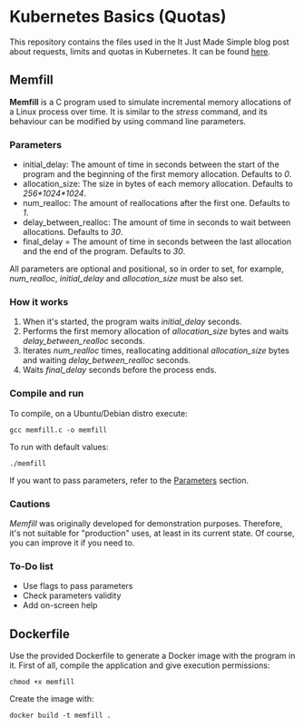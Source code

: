# Kubernetes Basics (Quotas)

This repository contains the files used in the It Just Made Simple blog post about requests, limits and quotas in Kubernetes. It can be found [here](https://www.itjustmadesimple.com/2021/11/02/kubernetes-basics-part-12-requests-limits-and-resource-quotas/).

## Memfill

__Memfill__ is a C program used to simulate incremental memory allocations of a Linux process over time. It is similar to the *stress* command, and its behaviour can be modified by using command line parameters.

### <span id="parameters">Parameters</span>

- initial_delay: The amount of time in seconds between the start of the program and the beginning of the first memory allocation. Defaults to *0*.
- allocation_size: The size in bytes of each memory allocation. Defaults to *256\*1024\*1024*.
- num_realloc: The amount of reallocations after the first one. Defaults to *1*.
- delay_between_realloc: The amount of time in seconds to wait between allocations. Defaults to *30*.
- final_delay = The amount of time in seconds between the last allocation and the end of the program. Defaults to *30*.

All parameters are optional and positional, so in order to set, for example, *num_realloc*, *initial_delay* and *allocation_size* must be also set.

### How it works

1. When it's started, the program waits *initial_delay* seconds.
2. Performs the first memory allocation of *allocation_size* bytes and waits *delay_between_realloc* seconds.
3. Iterates *num_realloc* times, reallocating additional *allocation_size* bytes and waiting *delay_between_realloc* seconds.
4. Waits *final_delay* seconds before the process ends.

### Compile and run

To compile, on a Ubuntu/Debian distro execute:

`gcc memfill.c -o memfill`

To run with default values:

`./memfill`

If you want to pass parameters, refer to the [Parameters](#parameters) section.

### Cautions

*Memfill* was originally developed for demonstration purposes. Therefore, it's not suitable for "production" uses, at least in its current state. Of course, you can improve it if you need to.

### To-Do list

- Use flags to pass parameters
- Check parameters validity
- Add on-screen help

## Dockerfile

Use the provided Dockerfile to generate a Docker image with the program in it. First of all, compile the application and give execution permissions:

`chmod +x memfill`

Create the image with:

`docker build -t memfill .`
